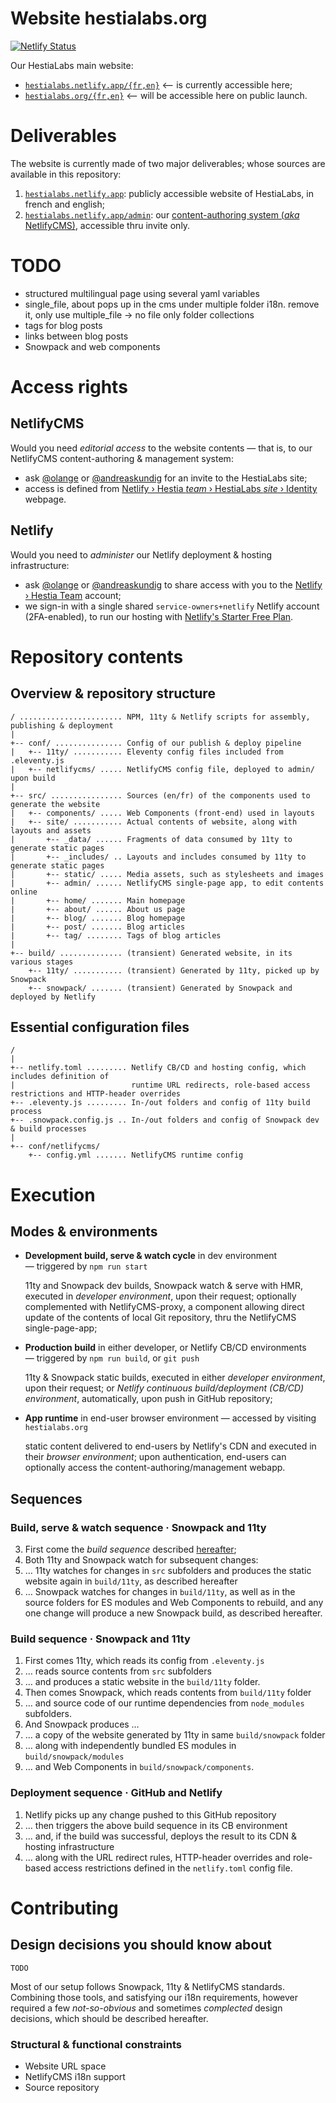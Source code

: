 # Website hestialabs.org

[![Netlify Status](https://api.netlify.com/api/v1/badges/de7a1d71-9b54-4c6c-b2f6-1fa6341804af/deploy-status)](https://app.netlify.com/sites/hestialabs/deploys)

Our HestiaLabs main website:

* [`hestialabs.netlify.app/{fr,en}`](https://hestialabs.netlify.app/en/) ⟵ is currently accessible here;
* [`hestialabs.org/{fr,en}`](https://hestialabs.org/en/) ⟵ will be accessible here on public launch.

# Deliverables

The website is currently made of two major deliverables; whose sources are available in this repository:

1. [`hestialabs.netlify.app`](https://hestialabs.netlify.app): publicly accessible website of HestiaLabs, in french and english;
2. [`hestialabs.netlify.app/admin`](https://hestialabs.netlify.app/admin/): our [content-authoring system (_aka_ NetlifyCMS)](https://www.netlifycms.org), accessible thru invite only.

# TODO

- structured multilingual page using several yaml variables
- single_file, about pops up in the cms under multiple folder i18n. remove it, only use multiple_file -> no file only folder collections
- tags for blog posts
- links between blog posts
- Snowpack and web components

# Access rights

## NetlifyCMS

Would you need _editorial access_ to the website contents — that is, to our NetlifyCMS content-authoring & management system:

* ask [@olange](https://github.com/olange) or [@andreaskundig](https://github.com/andreaskundig) for an invite to the HestiaLabs site;
* access is defined from [Netlify › Hestia _team_ › HestiaLabs _site_ › Identity](https://app.netlify.com/sites/hestialabs/identity) webpage.

## Netlify

Would you need to _administer_ our Netlify deployment & hosting infrastructure:

* ask [@olange](https://github.com/olange) or [@andreaskundig](https://github.com/andreaskundig) to share access with you to the [Netlify › Hestia Team](https://app.netlify.com/teams/hestia/overview) account;
* we sign-in with a single shared `service-owners+netlify` Netlify account (2FA-enabled), to run our hosting with [Netlify's Starter Free Plan](https://www.netlify.com/pricing).

# Repository contents

## Overview & repository structure

```ascii
/ ....................... NPM, 11ty & Netlify scripts for assembly, publishing & deployment
|
+-- conf/ ............... Config of our publish & deploy pipeline
|   +-- 11ty/ ........... Eleventy config files included from .eleventy.js
|   +-- netlifycms/ ..... NetlifyCMS config file, deployed to admin/ upon build
|
+-- src/ ................ Sources (en/fr) of the components used to generate the website
|   +-- components/ ..... Web Components (front-end) used in layouts
|   +-- site/ ........... Actual contents of website, along with layouts and assets
|       +-- _data/ ...... Fragments of data consumed by 11ty to generate static pages
|       +-- _includes/ .. Layouts and includes consumed by 11ty to generate static pages
|       +-- static/ ..... Media assets, such as stylesheets and images
|       +-- admin/ ...... NetlifyCMS single-page app, to edit contents online
|       +-- home/ ....... Main homepage
|       +-- about/ ...... About us page
|       +-- blog/ ....... Blog homepage
|       +-- post/ ....... Blog articles
|       +-- tag/ ........ Tags of blog articles
|
+-- build/ .............. (transient) Generated website, in its various stages
    +-- 11ty/ ........... (transient) Generated by 11ty, picked up by Snowpack
    +-- snowpack/ ....... (transient) Generated by Snowpack and deployed by Netlify
```

## Essential configuration files

```ascii
/ 
|
+-- netlify.toml ......... Netlify CB/CD and hosting config, which includes definition of
|                          runtime URL redirects, role-based access restrictions and HTTP-header overrides
+-- .eleventy.js ......... In-/out folders and config of 11ty build process
+-- .snowpack.config.js .. In-/out folders and config of Snowpack dev & build processes
|
+-- conf/netlifycms/
    +-- config.yml ....... NetlifyCMS runtime config
```

# Execution

## Modes & environments

* **Development build, serve & watch cycle** in dev environment — triggered by `npm run start`

  11ty and Snowpack dev builds, Snowpack watch & serve with HMR, executed in _developer environment_, upon their request; optionally complemented with NetlifyCMS-proxy, a component allowing direct update of the contents of local Git repository, thru the NetlifyCMS single-page-app;

* **Production build** in either developer, or Netlify CB/CD environments — triggered by `npm run build`, or `git push`

  11ty & Snowpack static builds, executed in either _developer environment_, upon their request; or _Netlify continuous build/deployment (CB/CD) environment_, automatically, upon push in GitHub repository;

* **App runtime** in end-user browser environment — accessed by visiting `hestialabs.org`

  static content delivered to end-users by Netlify's CDN and executed in their _browser environment_; upon authentication, end-users can optionally access the content-authoring/management webapp.

## Sequences

### Build, serve & watch sequence · Snowpack and 11ty

3. First come the _build sequence_ described [hereafter](#build-sequence--snowpack-and-11ty);
4. Both 11ty and Snowpack watch for subsequent changes:
5. … 11ty watches for changes in `src` subfolders and produces the static website again in `build/11ty`, as described hereafter
6. … Snowpack watches for changes in `build/11ty`, as well as in the source folders for ES modules and Web Components to rebuild, and any one change will produce a new Snowpack build, as described hereafter.

### Build sequence · Snowpack and 11ty

1. First comes 11ty, which reads its config from `.eleventy.js`
2. … reads source contents from `src` subfolders
3. … and produces a static website in the `build/11ty` folder.
4. Then comes Snowpack, which reads contents from `build/11ty` folder
5. … and source code of our runtime dependencies from `node_modules` subfolders.
6. And Snowpack produces …
7. … a copy of the website generated by 11ty in same `build/snowpack` folder
8. … along with independently bundled ES modules in `build/snowpack/modules`
9. … and Web Components in `build/snowpack/components`.

### Deployment sequence · GitHub and Netlify

1. Netlify picks up any change pushed to this GitHub repository
2. … then triggers the above build sequence in its CB environment
3. … and, if the build was successful, deploys the result to its CDN & hosting infrastructure
4. … along with the URL redirect rules, HTTP-header overrides and role-based access restrictions defined in the `netlify.toml` config file.

# Contributing

## Design decisions you should know about

`TODO`

Most of our setup follows Snowpack, 11ty & NetlifyCMS standards. Combining
those tools, and satisfying our i18n requirements, however required a few 
_not-so-obvious_ and sometimes _complected_ design decisions, which should
be described hereafter.

### Structural & functional constraints

* Website URL space
* NetlifyCMS i18n support
* Source repository